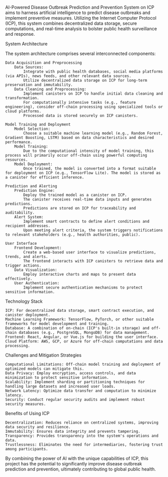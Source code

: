 AI-Powered Disease Outbreak Prediction and Prevention System on ICP aims to harness artificial intelligence to predict disease outbreaks and implement preventive measures. Utilizing the Internet Computer Protocol (ICP), this system combines decentralized data storage, secure computations, and real-time analysis to bolster public health surveillance and response.

System Architecture

The system architecture comprises several interconnected components:

    Data Acquisition and Preprocessing
        Data Sources:
            Integrate with public health databases, social media platforms (via APIs), news feeds, and other relevant data sources.
            Utilize decentralized data storage on ICP for long-term preservation and immutability.
        Data Cleaning and Preprocessing:
            Implement canisters on ICP to handle initial data cleaning and transformation.
            For computationally intensive tasks (e.g., feature engineering), consider off-chain processing using specialized tools or cloud platforms.
            Processed data is stored securely on ICP canisters.

    Model Training and Deployment
        Model Selection:
            Choose a suitable machine learning model (e.g., Random Forest, Gradient Boosting, LSTM) based on data characteristics and desired performance.
        Model Training:
            Due to the computational intensity of model training, this process will primarily occur off-chain using powerful computing resources.
        Model Deployment:
            Once trained, the model is converted into a format suitable for deployment on ICP (e.g., TensorFlow Lite). The model is stored as a canister for efficient inference.

    Prediction and Alerting
        Prediction Engine:
            Deploy the trained model as a canister on ICP.
            The canister receives real-time data inputs and generates predictions.
            Predictions are stored on ICP for traceability and auditability.
        Alert System:
            Implement smart contracts to define alert conditions and recipient addresses.
            Upon meeting alert criteria, the system triggers notifications to relevant stakeholders (e.g., health authorities, public).

    User Interface
        Frontend Development:
            Create a web-based user interface to visualize predictions, trends, and alerts.
            The frontend interacts with ICP canisters to retrieve data and trigger actions.
        Data Visualization:
            Employ interactive charts and maps to present data effectively.
        User Authentication:
            Implement secure authentication mechanisms to protect sensitive information.

Technology Stack

    ICP: For decentralized data storage, smart contract execution, and canister deployment.
    Machine Learning Framework: TensorFlow, PyTorch, or other suitable frameworks for model development and training.
    Database: A combination of on-chain (ICP's built-in storage) and off-chain databases (e.g., PostgreSQL, MongoDB) for data management.
    Frontend: React, Angular, or Vue.js for building the user interface.
    Cloud Platform: AWS, GCP, or Azure for off-chain computations and data processing.

Challenges and Mitigation Strategies

    Computational Limitations: Off-chain model training and deployment of optimized models can mitigate this.
    Data Privacy: Employ encryption, access controls, and data minimization to protect sensitive information.
    Scalability: Implement sharding or partitioning techniques for handling large datasets and increased user loads.
    Network Latency: Optimize data transfer and computation to minimize latency.
    Security: Conduct regular security audits and implement robust security measures.

Benefits of Using ICP

    Decentralization: Reduces reliance on centralized systems, improving data security and resilience.
    Immutability: Ensures data integrity and prevents tampering.
    Transparency: Provides transparency into the system's operations and data.
    Trustlessness: Eliminates the need for intermediaries, fostering trust among participants.

By combining the power of AI with the unique capabilities of ICP, this project has the potential to significantly improve disease outbreak prediction and prevention, ultimately contributing to global public health.
